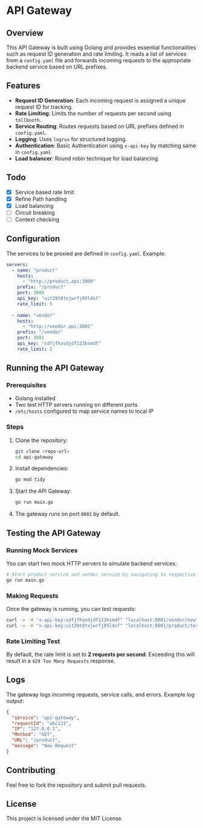 # API Gateway

## Overview
This API Gateway is built using Golang and provides essential functionalities such as request ID generation and rate limiting. It reads a list of services from a `config.yaml` file and forwards incoming requests to the appropriate backend service based on URL prefixes.

## Features
- **Request ID Generation**: Each incoming request is assigned a unique request ID for tracking.
- **Rate Limiting**: Limits the number of requests per second using `tollbooth`.
- **Service Routing**: Routes requests based on URL prefixes defined in `config.yaml`.
- **Logging**: Uses `logrus` for structured logging.
- **Authentication**: Basic Authentication using `x-api-key` by matching same in `config.yaml`
- **Load balancer**: Round robin technique for load balancing

## Todo
- [x] Service based rate limit
- [x] Refine Path handling
- [x] Load balancing
- [ ] Circuit breaking
- [ ] Context checking

## Configuration

The services to be proxied are defined in `config.yaml`. Example:

```yaml
servers:
  - name: "product"
    hosts: 
      - "http://product.api:3000"
    prefix: "/product"
    port: 3000
    api_key: "uit39t8tvjwrfj05ldsf"
    rate_limit: 5
    
  - name: "vendor"
    hosts: 
      - "http://vendor.api:3001"
    prefix: "/vendor"
    port: 3001
    api_key: "sdfjfhasdjdf123ksmdf"
    rate_limit: 2
```

## Running the API Gateway

### Prerequisites
- Golang installed
- Two test HTTP servers running on different ports
- `/etc/hosts` configured to map service names to local IP

### Steps

1. Clone the repository:
   ```sh
   git clone <repo-url>
   cd api-gateway
   ```
2. Install dependencies:
   ```sh
   go mod tidy
   ```
3. Start the API Gateway:
   ```sh
   go run main.go
   ```
4. The gateway runs on port `8001` by default.

## Testing the API Gateway

### Running Mock Services
You can start two mock HTTP servers to simulate backend services:

```sh
# Start product service and vendor service by navigating to respective folders
go run main.go

```

### Making Requests
Once the gateway is running, you can test requests:

```sh
curl -v -H "x-api-key:sdfjfhasdjdf123ksmdf" "localhost:8001/vendor/new"
curl -v -H "x-api-key:uit39t8tvjwrfj05ldsf" "localhost:8001/product/test"
```

### Rate Limiting Test
By default, the rate limit is set to **2 requests per second**. Exceeding this will result in a `429 Too Many Requests` response.

## Logs
The gateway logs incoming requests, service calls, and errors. Example log output:

```json
{
  "service": "api-gateway",
  "requestId": "abc123",
  "IP": "127.0.0.1",
  "Method": "GET",
  "URL": "/product",
  "message": "New Request"
}
```

## Contributing
Feel free to fork the repository and submit pull requests.

## License
This project is licensed under the MIT License.